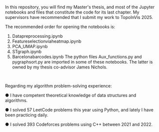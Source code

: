 In this repository, you will find my Master's thesis, and most of the Jupyter notebooks and files that constitute the code for its last chapter. My supervisors have recommended that I submit my work to TopoInVis 2025.


The recommended order for opening the notebooks is:
1. Datapreprocessing.ipynb
2. Featureselectionviaheatmap.ipynb 
3. PCA_UMAP.ipynb
4. STgraph.ipynb
5. Barcelonabarcodes.ipynb
The python files Aux_functions.py and pygraphsort.py are imported in some of these notebooks. The latter is owned by my thesis co-advisor James Nichols.
<br>

Regarding my algorithm problem-solving experience:

● I have competent theoretical knowledge of data structures and algorithms.

● I solved 57 LeetCode problems this year using Python, and lately I have been practicing daily.

● I solved 393 Codeforces problems using C++ between 2021 and 2022.
